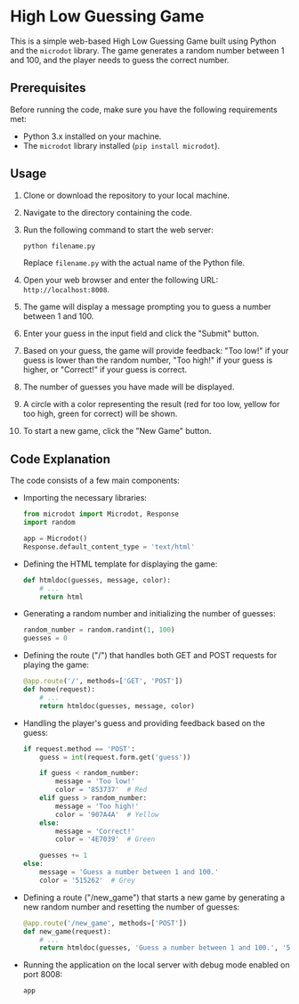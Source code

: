 # High Low Guessing Game

This is a simple web-based High Low Guessing Game built using Python and the `microdot` library. The game generates a random number between 1 and 100, and the player needs to guess the correct number.

## Prerequisites

Before running the code, make sure you have the following requirements met:

- Python 3.x installed on your machine.
- The `microdot` library installed (`pip install microdot`).

## Usage

1. Clone or download the repository to your local machine.
2. Navigate to the directory containing the code.
3. Run the following command to start the web server:

   ```bash
   python filename.py
   ```

   Replace `filename.py` with the actual name of the Python file.

4. Open your web browser and enter the following URL: `http://localhost:8008`.
5. The game will display a message prompting you to guess a number between 1 and 100.
6. Enter your guess in the input field and click the "Submit" button.
7. Based on your guess, the game will provide feedback: "Too low!" if your guess is lower than the random number, "Too high!" if your guess is higher, or "Correct!" if your guess is correct.
8. The number of guesses you have made will be displayed.
9. A circle with a color representing the result (red for too low, yellow for too high, green for correct) will be shown.
10. To start a new game, click the "New Game" button.

## Code Explanation

The code consists of a few main components:

- Importing the necessary libraries:

  ```python
  from microdot import Microdot, Response
  import random

  app = Microdot()
  Response.default_content_type = 'text/html'
  ```

- Defining the HTML template for displaying the game:

  ```python
  def htmldoc(guesses, message, color):
      # ...
      return html
  ```

- Generating a random number and initializing the number of guesses:

  ```python
  random_number = random.randint(1, 100)
  guesses = 0
  ```

- Defining the route ("/") that handles both GET and POST requests for playing the game:

  ```python
  @app.route('/', methods=['GET', 'POST'])
  def home(request):
      # ...
      return htmldoc(guesses, message, color)
  ```

- Handling the player's guess and providing feedback based on the guess:

  ```python
  if request.method == 'POST':
      guess = int(request.form.get('guess'))

      if guess < random_number:
          message = 'Too low!'
          color = '853737'  # Red
      elif guess > random_number:
          message = 'Too high!'
          color = '907A4A'  # Yellow
      else:
          message = 'Correct!'
          color = '4E7039'  # Green

      guesses += 1
  else:
      message = 'Guess a number between 1 and 100.'
      color = '515262'  # Grey
  ```

- Defining a route ("/new_game") that starts a new game by generating a new random number and resetting the number of guesses:

  ```python
  @app.route('/new_game', methods=['POST'])
  def new_game(request):
      # ...
      return htmldoc(guesses, 'Guess a number between 1 and 100.', '515262')  # Grey
  ```

- Running the application on the local server with debug mode enabled on port 8008:

  ```python
  app

